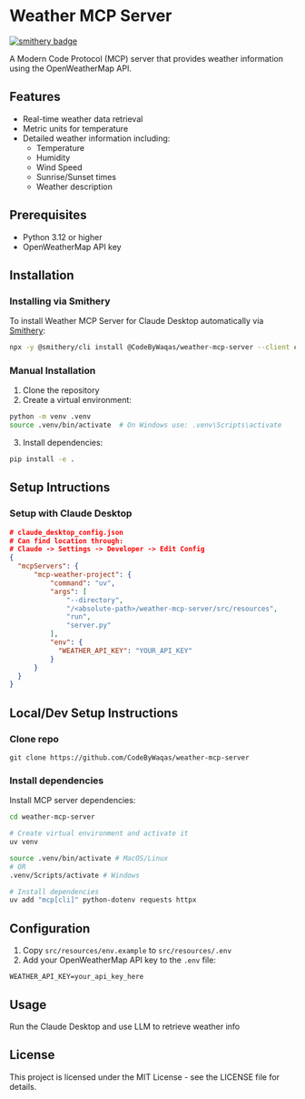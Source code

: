 # Weather MCP Server

[![smithery badge](https://smithery.ai/badge/@CodeByWaqas/weather-mcp-server)](https://smithery.ai/server/@CodeByWaqas/weather-mcp-server)

A Modern Code Protocol (MCP) server that provides weather information using the OpenWeatherMap API.

## Features

- Real-time weather data retrieval
- Metric units for temperature
- Detailed weather information including:
  - Temperature
  - Humidity
  - Wind Speed
  - Sunrise/Sunset times
  - Weather description

## Prerequisites

- Python 3.12 or higher
- OpenWeatherMap API key

## Installation

### Installing via Smithery

To install Weather MCP Server for Claude Desktop automatically via [Smithery](https://smithery.ai/server/@CodeByWaqas/weather-mcp-server):

```bash
npx -y @smithery/cli install @CodeByWaqas/weather-mcp-server --client claude
```

### Manual Installation
1. Clone the repository
2. Create a virtual environment:
```bash
python -m venv .venv
source .venv/bin/activate  # On Windows use: .venv\Scripts\activate
```
3. Install dependencies:
```bash
pip install -e .
```

## Setup Intructions

### Setup with Claude Desktop
```json
# claude_desktop_config.json
# Can find location through:
# Claude -> Settings -> Developer -> Edit Config
{
  "mcpServers": {
      "mcp-weather-project": {
          "command": "uv",
          "args": [
              "--directory",
              "/<absolute-path>/weather-mcp-server/src/resources",
              "run",
              "server.py"
          ],
          "env": {
            "WEATHER_API_KEY": "YOUR_API_KEY"
          }
      }
  }
}
```
## Local/Dev Setup Instructions
### Clone repo
`git clone https://github.com/CodeByWaqas/weather-mcp-server`
### Install dependencies
Install MCP server dependencies:
```bash
cd weather-mcp-server

# Create virtual environment and activate it
uv venv

source .venv/bin/activate # MacOS/Linux
# OR
.venv/Scripts/activate # Windows

# Install dependencies
uv add "mcp[cli]" python-dotenv requests httpx
```

## Configuration

1. Copy `src/resources/env.example` to `src/resources/.env`
2. Add your OpenWeatherMap API key to the `.env` file:
```
WEATHER_API_KEY=your_api_key_here
```

## Usage

Run the Claude Desktop and use LLM to retrieve weather info

## License

This project is licensed under the MIT License - see the LICENSE file for details.
